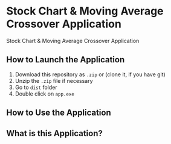 # Stock Chart & Moving Average Crossover Application
Stock Chart & Moving Average Crossover Application

## How to Launch the Application
1. Download this repository as `.zip` or (clone it, if you have git)
2. Unzip the `.zip` file if necessary
3. Go to `dist` folder
4. Double click on `app.exe`

## How to Use the Application

## What is this Application?
